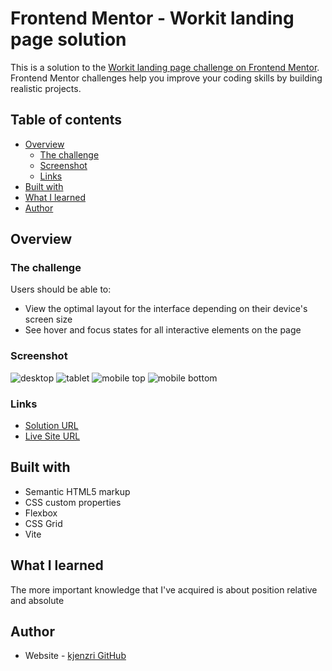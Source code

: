 <!-- Understand display: inline-block
Where should I set the space (margin) between blocks. Should the parent add padding or children add margin? How to share margin between children ? -->


# Frontend Mentor - Workit landing page solution

This is a solution to the [Workit landing page challenge on Frontend Mentor](https://www.frontendmentor.io/challenges/workit-landing-page-2fYnyle5lu). Frontend Mentor challenges help you improve your coding skills by building realistic projects. 

## Table of contents

- [Overview](#overview)
  - [The challenge](#the-challenge)
  - [Screenshot](#screenshot)
  - [Links](#links)
- [Built with](#built-with)
- [What I learned](#what-i-learned)
- [Author](#author)

## Overview

### The challenge

Users should be able to:

- View the optimal layout for the interface depending on their device's screen size
- See hover and focus states for all interactive elements on the page

### Screenshot

![](./screenshots/screenshot-desktop.png "desktop")
![](./screenshots/screenshot-tablet.png "tablet")
![](./screenshots/screenshot-mobile-1.png "mobile top")
![](./screenshots/screenshot-mobile-2.png "mobile bottom")

### Links

- [Solution URL](https://github.com/kjenzri/frontend-mentor-chanllenges/tree/main/workit-landing-page)
- [Live Site URL](https://kjenzri.github.io/frontend-mentor-chanllenges/workit-landing-page)

## Built with

- Semantic HTML5 markup
- CSS custom properties
- Flexbox
- CSS Grid
- Vite


## What I learned

The more important knowledge that I've acquired is about position relative and absolute

## Author

- Website - [kjenzri GitHub](https://github.com/kjenzri)
